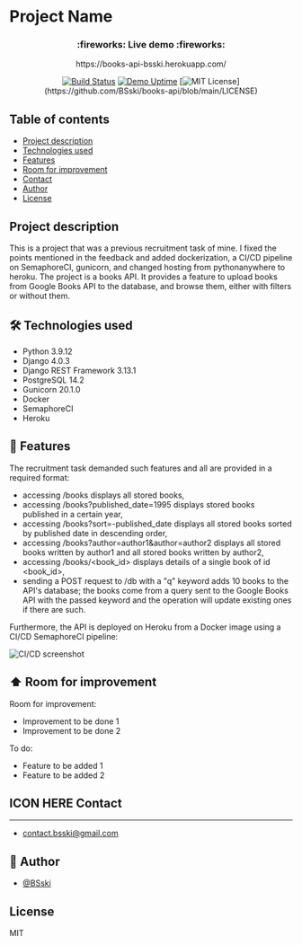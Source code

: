 # Project Name


<h3 align="center">
  :fireworks: Live demo :fireworks:
</h3>

<p align="center">
  https://books-api-bsski.herokuapp.com/
</p>


<div markdown="1" align="center">

[![Build Status](https://bsski.semaphoreci.com/badges/books-api/branches/main.svg?style=shields&key=bbf61a13-a31b-4766-99d2-8a8817119f9a)](https://bsski.semaphoreci.com/projects/books-api)
[![Demo Uptime](https://img.shields.io/uptimerobot/ratio/7/m791716455-288255922d4aaa0af095c195)](https://books-api-bsski.herokuapp.com/)
[![MIT License](https://img.shields.io/apm/l/atomic-design-ui.svg?)](https://github.com/BSski/books-api/blob/main/LICENSE)


</div>



## Table of contents
* [Project description](#project-description)
* [Technologies used](#🛠️-technologies-used)
* [Features](#features)
* [Room for improvement](#room-for-improvement)
* [Contact](#contact)
* [Author](#author)
* [License](#license)


## Project description
This is a project that was a previous recruitment task of mine. I fixed the points mentioned in the feedback and added dockerization, a CI/CD pipeline on SemaphoreCI, gunicorn, and changed hosting from pythonanywhere to heroku.
The project is a books API. It provides a feature to upload books from Google Books API to the database, and browse them, either with filters or without them.


## 🛠️ Technologies used
- Python 3.9.12
- Django 4.0.3
- Django REST Framework 3.13.1 
- PostgreSQL 14.2
- Gunicorn 20.1.0
- Docker
- SemaphoreCI
- Heroku


## 🚀 Features
The recruitment task demanded such features and all are provided in a required format:
- accessing /books displays all stored books,
- accessing /books?published_date=1995 displays stored books published in a certain year,
- accessing /books?sort=-published_date displays all stored books sorted by published date in descending order,
- accessing /books?author=author1&author=author2 displays all stored books written by author1 and all stored books written by author2,
- accessing /books/<book_id> displays details of a single book of id <book_id>,
- sending a POST request to /db with a "q" keyword adds 10 books to the API's database; the books come from a query sent to the Google Books API with the passed keyword and the operation will update existing ones if there are such.

Furthermore, the API is deployed on Heroku from a Docker image using a CI/CD SemaphoreCI pipeline:

![CI/CD screenshot](https://i.imgur.com/sRgpdtM.png)


## :arrow_up: Room for improvement

Room for improvement:
- Improvement to be done 1
- Improvement to be done 2

To do:
- Feature to be added 1
- Feature to be added 2


## ICON HERE Contact
-------------
- <contact.bsski@gmail.com>


:construction_worker: Author
-------------
- [@BSski](https://www.github.com/BSski)


## License
MIT
